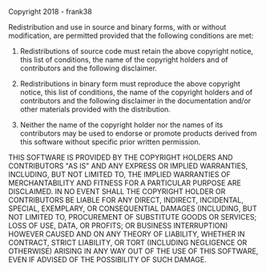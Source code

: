 Copyright 2018 - frank38

Redistribution and use in source and binary forms, with or without modification, are permitted provided that the following conditions are met:

1. Redistributions of source code must retain the above copyright notice, this list of conditions, the name of the copyright holders and of contributors and the following disclaimer.

2. Redistributions in binary form must reproduce the above copyright notice, this list of conditions, the name of the copyright holders and of contributors and the following disclaimer in the documentation and/or other materials provided with the distribution.

3. Neither the name of the copyright holder nor the names of its contributors may be used to endorse or promote products derived from this software without specific prior written permission.

THIS SOFTWARE IS PROVIDED BY THE COPYRIGHT HOLDERS AND CONTRIBUTORS "AS IS" AND ANY EXPRESS OR IMPLIED WARRANTIES, INCLUDING, BUT NOT LIMITED TO, THE IMPLIED WARRANTIES OF MERCHANTABILITY AND FITNESS FOR A PARTICULAR PURPOSE ARE DISCLAIMED. IN NO EVENT SHALL THE COPYRIGHT HOLDER OR CONTRIBUTORS BE LIABLE FOR ANY DIRECT, INDIRECT, INCIDENTAL, SPECIAL, EXEMPLARY, OR CONSEQUENTIAL DAMAGES (INCLUDING, BUT NOT LIMITED TO, PROCUREMENT OF SUBSTITUTE GOODS OR SERVICES; LOSS OF USE, DATA, OR PROFITS; OR BUSINESS INTERRUPTION) HOWEVER CAUSED AND ON ANY THEORY OF LIABILITY, WHETHER IN CONTRACT, STRICT LIABILITY, OR TORT (INCLUDING NEGLIGENCE OR OTHERWISE) ARISING IN ANY WAY OUT OF THE USE OF THIS SOFTWARE, EVEN IF ADVISED OF THE POSSIBILITY OF SUCH DAMAGE.
